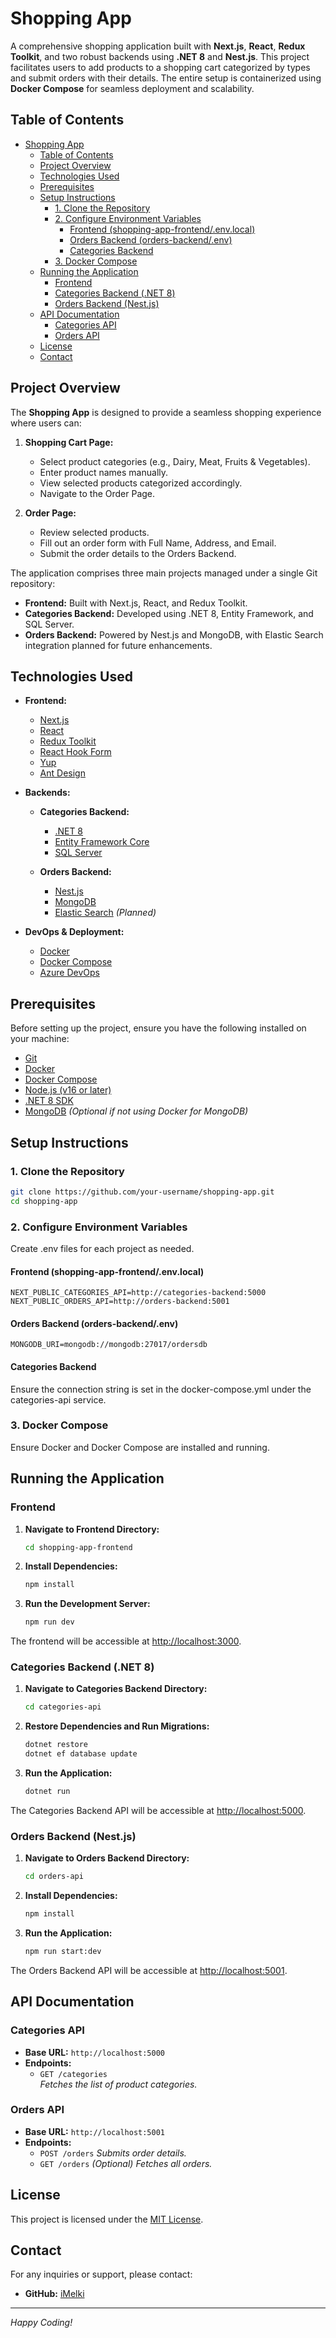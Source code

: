 # Shopping App

A comprehensive shopping application built with **Next.js**, **React**, **Redux Toolkit**, and two robust backends using **.NET 8** and **Nest.js**. This project facilitates users to add products to a shopping cart categorized by types and submit orders with their details. The entire setup is containerized using **Docker Compose** for seamless deployment and scalability.

## Table of Contents

- [Shopping App](#shopping-app)
  - [Table of Contents](#table-of-contents)
  - [Project Overview](#project-overview)
  - [Technologies Used](#technologies-used)
  - [Prerequisites](#prerequisites)
  - [Setup Instructions](#setup-instructions)
    - [1. Clone the Repository](#1-clone-the-repository)
    - [2. Configure Environment Variables](#2-configure-environment-variables)
      - [Frontend (shopping-app-frontend/.env.local)](#frontend-shopping-app-frontendenvlocal)
      - [Orders Backend (orders-backend/.env)](#orders-backend-orders-backendenv)
      - [Categories Backend](#categories-backend)
    - [3. Docker Compose](#3-docker-compose)
  - [Running the Application](#running-the-application)
    - [Frontend](#frontend)
    - [Categories Backend (.NET 8)](#categories-backend-net-8)
    - [Orders Backend (Nest.js)](#orders-backend-nestjs)
  - [API Documentation](#api-documentation)
    - [Categories API](#categories-api)
    - [Orders API](#orders-api)
  - [License](#license)
  - [Contact](#contact)

## Project Overview

The **Shopping App** is designed to provide a seamless shopping experience where users can:

1. **Shopping Cart Page:**

   - Select product categories (e.g., Dairy, Meat, Fruits & Vegetables).
   - Enter product names manually.
   - View selected products categorized accordingly.
   - Navigate to the Order Page.

2. **Order Page:**
   - Review selected products.
   - Fill out an order form with Full Name, Address, and Email.
   - Submit the order details to the Orders Backend.

The application comprises three main projects managed under a single Git repository:

- **Frontend:** Built with Next.js, React, and Redux Toolkit.
- **Categories Backend:** Developed using .NET 8, Entity Framework, and SQL Server.
- **Orders Backend:** Powered by Nest.js and MongoDB, with Elastic Search integration planned for future enhancements.

## Technologies Used

- **Frontend:**

  - [Next.js](https://nextjs.org/)
  - [React](https://reactjs.org/)
  - [Redux Toolkit](https://redux-toolkit.js.org/)
  - [React Hook Form](https://react-hook-form.com/)
  - [Yup](https://github.com/jquense/yup)
  - [Ant Design](https://ant.design/)

- **Backends:**

  - **Categories Backend:**

    - [.NET 8](https://dotnet.microsoft.com/en-us/download/dotnet/8.0)
    - [Entity Framework Core](https://docs.microsoft.com/en-us/ef/core/)
    - [SQL Server](https://www.microsoft.com/en-us/sql-server/sql-server-downloads)

  - **Orders Backend:**
    - [Nest.js](https://nestjs.com/)
    - [MongoDB](https://www.mongodb.com/)
    - [Elastic Search](https://www.elastic.co/elasticsearch/) _(Planned)_

- **DevOps & Deployment:**
  - [Docker](https://www.docker.com/)
  - [Docker Compose](https://docs.docker.com/compose/)
  - [Azure DevOps](https://azure.microsoft.com/en-us/services/devops/)

## Prerequisites

Before setting up the project, ensure you have the following installed on your machine:

- [Git](https://git-scm.com/)
- [Docker](https://www.docker.com/)
- [Docker Compose](https://docs.docker.com/compose/)
- [Node.js (v16 or later)](https://nodejs.org/)
- [.NET 8 SDK](https://dotnet.microsoft.com/en-us/download/dotnet/8.0)
- [MongoDB](https://www.mongodb.com/try/download/community) _(Optional if not using Docker for MongoDB)_

## Setup Instructions

### 1. Clone the Repository

```bash
git clone https://github.com/your-username/shopping-app.git
cd shopping-app
```

### 2. Configure Environment Variables

Create .env files for each project as needed.

#### Frontend (shopping-app-frontend/.env.local)

```env
NEXT_PUBLIC_CATEGORIES_API=http://categories-backend:5000
NEXT_PUBLIC_ORDERS_API=http://orders-backend:5001
```

#### Orders Backend (orders-backend/.env)

```env
MONGODB_URI=mongodb://mongodb:27017/ordersdb
```

#### Categories Backend

Ensure the connection string is set in the docker-compose.yml under the categories-api service.

### 3. Docker Compose

Ensure Docker and Docker Compose are installed and running.

## Running the Application

### Frontend

1. **Navigate to Frontend Directory:**

   ```bash
   cd shopping-app-frontend
   ```

2. **Install Dependencies:**

   ```bash
   npm install
   ```

3. **Run the Development Server:**

   ```bash
   npm run dev
   ```

The frontend will be accessible at <http://localhost:3000>.

### Categories Backend (.NET 8)

1. **Navigate to Categories Backend Directory:**

   ```bash
   cd categories-api
   ```

2. **Restore Dependencies and Run Migrations:**

   ```bash
   dotnet restore
   dotnet ef database update
   ```

3. **Run the Application:**

   ```bash
   dotnet run
   ```

The Categories Backend API will be accessible at <http://localhost:5000>.

### Orders Backend (Nest.js)

1. **Navigate to Orders Backend Directory:**

   ```bash
   cd orders-api
   ```

2. **Install Dependencies:**

   ```bash
   npm install
   ```

3. **Run the Application:**

   ```bash
   npm run start:dev
   ```

The Orders Backend API will be accessible at <http://localhost:5001>.

## API Documentation

### Categories API

- **Base URL:** `http://localhost:5000`
- **Endpoints:**
  - `GET /categories`  
    _Fetches the list of product categories._

### Orders API

- **Base URL:** `http://localhost:5001`
- **Endpoints:**
  - `POST /orders`
    _Submits order details._
  - `GET /orders` _(Optional)_
    _Fetches all orders._

## License

This project is licensed under the [MIT License](LICENSE).

## Contact

For any inquiries or support, please contact:

- **GitHub:** [iMelki](https://github.com/iMelki)

---

_Happy Coding!_
